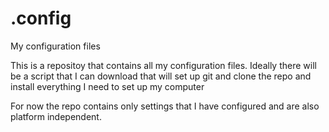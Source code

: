 # .config
My configuration files

This is a repositoy that contains all my configuration files. 
Ideally there will be a script that I can download that will set up git and clone the repo and install everything I need to set up my computer

For now the repo contains only settings that I have configured and are also platform independent. 
